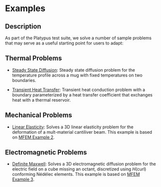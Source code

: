 # Examples

## Description

As part of the Platypus test suite, we solve a number of sample problems that may serve as a useful
starting point for users to adapt:

## Thermal Problems

- [Steady State Diffusion](examples/Diffusion.md): Steady state diffusion problem for the
  temperature profile across a mug with fixed temperatures on two boundaries.

- [Transient Heat Transfer](examples/HeatTransfer.md): Transient heat conduction problem with a
  boundary parameterized by a heat transfer coefficient that exchanges heat with a thermal
  reservoir.

## Mechanical Problems

- [Linear Elasticity](examples/LinearElasticity.md): Solves a 3D linear elasticity problem for
  the deformation of a mult-material cantiliver beam. This example
  is based on [MFEM Example 2](https://mfem.org/examples/).

## Electromagnetic Problems

- [Definite Maxwell](examples/DefiniteMaxwell.md): Solves a 3D electromagnetic diffusion problem for
  the electric field on a cube missing an octant, discretized using $H(\mathrm{curl})$ conforming
  Nédélec elements. This example is based on [MFEM Example 3](https://mfem.org/examples/).
